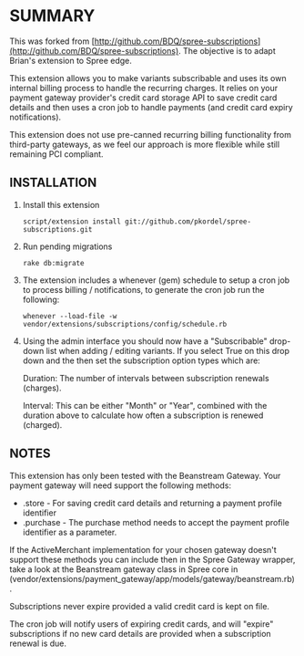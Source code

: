 SUMMARY
=======

This was forked from [http://github.com/BDQ/spree-subscriptions](http://github.com/BDQ/spree-subscriptions). The objective is to adapt Brian's extension to Spree edge.

This extension allows you to make variants subscribable and uses its own internal billing process to handle the recurring charges. It relies on your payment gateway provider's credit card storage API to save credit card details and then uses a cron job to handle payments (and credit card expiry notifications).

This extension does not use pre-canned recurring billing functionality from third-party gateways, as we feel our approach is more flexible while still remaining PCI compliant.
 
INSTALLATION
------------

1. Install this extension

      `script/extension install git://github.com/pkordel/spree-subscriptions.git`

2. Run pending migrations

      `rake db:migrate`

3. The extension includes a whenever (gem) schedule to setup a cron job to process billing / notifications, to generate the cron job run the following:

      `whenever --load-file -w vendor/extensions/subscriptions/config/schedule.rb`
			
4. Using the admin interface you should now have a "Subscribable" drop-down list when adding / editing variants. If you select True on this drop down and the then set the subscription option types which are:
	
	Duration: The number of intervals between subscription renewals (charges).
	
	Interval: This can be either "Month" or "Year", combined with the duration above to calculate how often a subscription is renewed (charged).
	
	
NOTES
-----

This extension has only been tested with the Beanstream Gateway. Your payment gateway will need support the following methods:

*	.store - For saving credit card details and returning a payment profile identifier
*	.purchase - The purchase method needs to accept the payment profile identifier as a parameter.

If the ActiveMerchant implementation for your chosen gateway doesn't support these methods you can include then in the Spree Gateway wrapper, take a look at the Beanstream gateway class in Spree core in (vendor/extensions/payment_gateway/app/models/gateway/beanstream.rb).


Subscriptions never expire provided a valid credit card is kept on file.


The cron job will notify users of expiring credit cards, and will "expire" subscriptions if no new card details are provided when a subscription renewal is due.